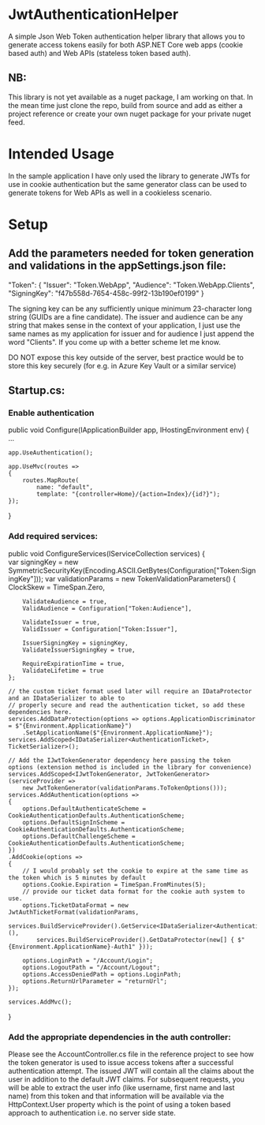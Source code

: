 # JwtAuthenticationHelper

A simple Json Web Token authentication helper library that allows you to generate access tokens easily for both ASP.NET Core web apps (cookie based auth) and Web APIs (stateless token based auth). 

## NB: 

This library is not yet available as a nuget package, I am working on that. In the mean time just clone the repo, build from source and add as either a project reference or create your own nuget package for your private nuget feed.

# Intended Usage

In the sample application I have only used the library to generate JWTs for use in cookie authentication but the same generator class can be used to generate tokens for Web APIs as well in a cookieless scenario.

# Setup

## Add the parameters needed for token generation and validations in the appSettings.json file:

"Token": {
  "Issuer": "Token.WebApp",
  "Audience": "Token.WebApp.Clients",
  "SigningKey": "f47b558d-7654-458c-99f2-13b190ef0199"
}

The signing key can be any sufficiently unique minimum 23-character long string (GUIDs are a fine candidate). The issuer and audience can be any string that makes sense in the context of your application, I just use the same names
as my application for issuer and for audience I just append the word "Clients". If you come up with a better scheme let me know.

DO NOT expose this key outside of the server, best practice would be to store this key securely (for e.g. in Azure Key Vault or a similar service)

## Startup.cs:

### Enable authentication

public void Configure(IApplicationBuilder app, IHostingEnvironment env)
{
    ...
    
    app.UseAuthentication();

    app.UseMvc(routes =>
    {
        routes.MapRoute(
            name: "default",
            template: "{controller=Home}/{action=Index}/{id?}");
    });
}

### Add required services:

public void ConfigureServices(IServiceCollection services)
{            
    var signingKey = new SymmetricSecurityKey(Encoding.ASCII.GetBytes(Configuration["Token:SigningKey"]));
    var validationParams = new TokenValidationParameters()
    {
        ClockSkew = TimeSpan.Zero,

        ValidateAudience = true,
        ValidAudience = Configuration["Token:Audience"],

        ValidateIssuer = true,
        ValidIssuer = Configuration["Token:Issuer"],

        IssuerSigningKey = signingKey,
        ValidateIssuerSigningKey = true,

        RequireExpirationTime = true,
        ValidateLifetime = true
    };
    
	// the custom ticket format used later will require an IDataProtector and an IDataSerializer to able to 
	// properly secure and read the authentication ticket, so add these dependencies here.
    services.AddDataProtection(options => options.ApplicationDiscriminator = $"{Environment.ApplicationName}")
        .SetApplicationName($"{Environment.ApplicationName}");
    services.AddScoped<IDataSerializer<AuthenticationTicket>, TicketSerializer>();

	// Add the IJwtTokenGenerator dependency here passing the token options (extension method is included in the library for convenience)
    services.AddScoped<IJwtTokenGenerator, JwtTokenGenerator>(serviceProvider =>
        new JwtTokenGenerator(validationParams.ToTokenOptions()));
    services.AddAuthentication(options =>
    {
        options.DefaultAuthenticateScheme = CookieAuthenticationDefaults.AuthenticationScheme;
        options.DefaultSignInScheme = CookieAuthenticationDefaults.AuthenticationScheme;
        options.DefaultChallengeScheme = CookieAuthenticationDefaults.AuthenticationScheme;
    })
    .AddCookie(options =>
    {        
		// I would probably set the cookie to expire at the same time as the token which is 5 minutes by default
        options.Cookie.Expiration = TimeSpan.FromMinutes(5);     
		// provide our ticket data format for the cookie auth system to use.
        options.TicketDataFormat = new JwtAuthTicketFormat(validationParams,
            services.BuildServiceProvider().GetService<IDataSerializer<AuthenticationTicket>>(),
            services.BuildServiceProvider().GetDataProtector(new[] { $"{Environment.ApplicationName}-Auth1" }));

        options.LoginPath = "/Account/Login";
        options.LogoutPath = "/Account/Logout";
        options.AccessDeniedPath = options.LoginPath;
        options.ReturnUrlParameter = "returnUrl";
    });

    services.AddMvc();
}

### Add the appropriate dependencies in the auth controller:

Please see the AccountController.cs file in the reference project to see how the token generator is used to issue access tokens after a successful authentication attempt. The issued JWT will contain all the claims about the user
in addition to the default JWT claims. For subsequent requests, you will be able to extract the user info (like username, first name and last name) from this token and that information will be available via the HttpContext.User
property which is the point of using a token based approach to authentication i.e. no server side state.